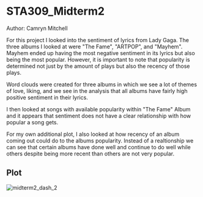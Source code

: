 # STA309_Midterm2
Author: Camryn Mitchell

For this project I looked into the sentiment of lyrics from Lady Gaga. The three albums I looked at were "The Fame", "ARTPOP", and "Mayhem". Mayhem ended up having the most negative sentiment in its lyrics but also being the most popular. However, it is important to note that popularity is determined not just by the amount of plays but also the recency of those plays. 

Word clouds were created for three albums in which we see a lot of themes of love, liking, and we see in the analysis that all albums have fairly high positive sentiment in their lyrics.
 
I then looked at songs with available popularity within "The Fame" Album and it appears that sentiment does not have a clear relationship with how popular a song gets.

For my own additional plot, I also looked at how recency of an album coming out could do to the albums popularity. Instead of a realtionship we can see that certain albums have done well and continue to do well while others despite being more recent than others are not very popular.

## Plot
![midterm2_dash_2](https://github.com/user-attachments/assets/b8bafb6a-466d-478e-a4be-9b1317992f07)


